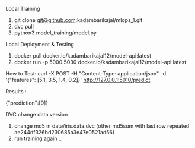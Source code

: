 Local Training 

1. git clone git@github.com:kadambarikajal/mlops_1.git
2. dvc pull 
3. python3 model_training/model.py

Local Deployment & Testing

1. docker pull docker.io/kadambarikajal12/model-api:latest
2. docker run -p 5000:5030 docker.io/kadambarikajal12/model-api:latest

How to Test:
curl -X POST -H "Content-Type: application/json" -d '{"features": [5.1, 3.5, 1.4, 0.2]}' http://127.0.0.1:5010/predict 

Results :

{"prediction":[0]}



DVC change data version 

1. change md5 in data/iris.data.dvc (other md5sum with last row repeated ae244df326bd230685a3e47e0521ad56) 
2. run training again .. 
